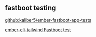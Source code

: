 ## fastboot testing

[github:kaliber5/ember-fastboot-app-tests](https://github.com/kaliber5/ember-fastboot-app-tests)

[ember-cli-tailwind Fastboot test](https://github.com/embermap/ember-cli-tailwind/blob/master/fastboot-tests/index-test.js)
